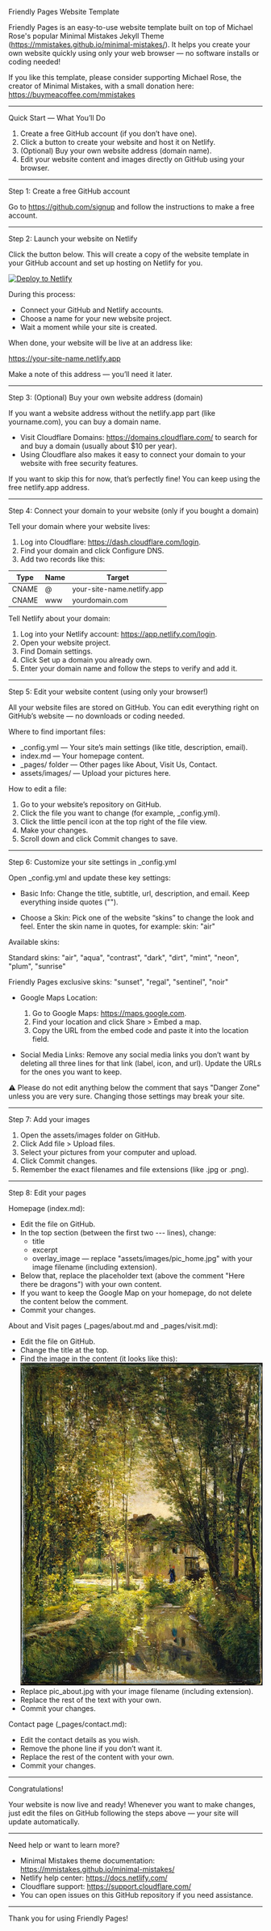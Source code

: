 
Friendly Pages Website Template

Friendly Pages is an easy-to-use website template built on top of Michael Rose's popular Minimal Mistakes Jekyll Theme (https://mmistakes.github.io/minimal-mistakes/). It helps you create your own website quickly using only your web browser — no software installs or coding needed!

If you like this template, please consider supporting Michael Rose, the creator of Minimal Mistakes, with a small donation here: https://buymeacoffee.com/mmistakes

---

Quick Start — What You’ll Do

1. Create a free GitHub account (if you don’t have one).
2. Click a button to create your website and host it on Netlify.
3. (Optional) Buy your own website address (domain name).
4. Edit your website content and images directly on GitHub using your browser.

---

Step 1: Create a free GitHub account

Go to https://github.com/signup and follow the instructions to make a free account.

---

Step 2: Launch your website on Netlify

Click the button below. This will create a copy of the website template in your GitHub account and set up hosting on Netlify for you.

 [![Deploy to Netlify](https://www.netlify.com/img/deploy/button.svg)](https://app.netlify.com/start/deploy?repository=https://github.com/garrett-ordner/friendly-pages)

During this process:

- Connect your GitHub and Netlify accounts.
- Choose a name for your new website project.
- Wait a moment while your site is created.

When done, your website will be live at an address like:

https://your-site-name.netlify.app

Make a note of this address — you’ll need it later.

---

Step 3: (Optional) Buy your own website address (domain)

If you want a website address without the netlify.app part (like yourname.com), you can buy a domain name.

- Visit Cloudflare Domains: https://domains.cloudflare.com/ to search for and buy a domain (usually about $10 per year).
- Using Cloudflare also makes it easy to connect your domain to your website with free security features.

If you want to skip this for now, that’s perfectly fine! You can keep using the free netlify.app address.

---

Step 4: Connect your domain to your website (only if you bought a domain)

Tell your domain where your website lives:

1. Log into Cloudflare: https://dash.cloudflare.com/login.
2. Find your domain and click Configure DNS.
3. Add two records like this:

Type   | Name  | Target
-------|-------|---------------------------
CNAME  | @     | your-site-name.netlify.app
CNAME  | www   | yourdomain.com

Tell Netlify about your domain:

1. Log into your Netlify account: https://app.netlify.com/login.
2. Open your website project.
3. Find Domain settings.
4. Click Set up a domain you already own.
5. Enter your domain name and follow the steps to verify and add it.

---

Step 5: Edit your website content (using only your browser!)

All your website files are stored on GitHub. You can edit everything right on GitHub’s website — no downloads or coding needed.

Where to find important files:

- _config.yml — Your site’s main settings (like title, description, email).
- index.md — Your homepage content.
- _pages/ folder — Other pages like About, Visit Us, Contact.
- assets/images/ — Upload your pictures here.

How to edit a file:

1. Go to your website’s repository on GitHub.
2. Click the file you want to change (for example, _config.yml).
3. Click the little pencil icon at the top right of the file view.
4. Make your changes.
5. Scroll down and click Commit changes to save.

---

Step 6: Customize your site settings in _config.yml

Open _config.yml and update these key settings:

- Basic Info: Change the title, subtitle, url, description, and email. Keep everything inside quotes ("").

- Choose a Skin:
  Pick one of the website “skins” to change the look and feel. Enter the skin name in quotes, for example:
  skin: "air"

Available skins:

Standard skins:
"air", "aqua", "contrast", "dark", "dirt", "mint", "neon", "plum", "sunrise"

Friendly Pages exclusive skins:
"sunset", "regal", "sentinel", "noir"

- Google Maps Location:
  1. Go to Google Maps: https://maps.google.com.
  2. Find your location and click Share > Embed a map.
  3. Copy the URL from the embed code and paste it into the location field.

- Social Media Links:
  Remove any social media links you don’t want by deleting all three lines for that link (label, icon, and url). Update the URLs for the ones you want to keep.

⚠️ Please do not edit anything below the comment that says "Danger Zone" unless you are very sure. Changing those settings may break your site.

---

Step 7: Add your images

1. Open the assets/images folder on GitHub.
2. Click Add file > Upload files.
3. Select your pictures from your computer and upload.
4. Click Commit changes.
5. Remember the exact filenames and file extensions (like .jpg or .png).

---

Step 8: Edit your pages

Homepage (index.md):

- Edit the file on GitHub.
- In the top section (between the first two --- lines), change:
  - title
  - excerpt
  - overlay_image — replace "assets/images/pic_home.jpg" with your image filename (including extension).
- Below that, replace the placeholder text (above the comment "Here there be dragons") with your own content.
- If you want to keep the Google Map on your homepage, do not delete the content below the comment.
- Commit your changes.

About and Visit pages (_pages/about.md and _pages/visit.md):

- Edit the file on GitHub.
- Change the title at the top.
- Find the image in the content (it looks like this):
  ![Alt text](assets/images/pic_about.jpg)
- Replace pic_about.jpg with your image filename (including extension).
- Replace the rest of the text with your own.
- Commit your changes.

Contact page (_pages/contact.md):

- Edit the contact details as you wish.
- Remove the phone line if you don’t want it.
- Replace the rest of the content with your own.
- Commit your changes.

---

Congratulations!

Your website is now live and ready! Whenever you want to make changes, just edit the files on GitHub following the steps above — your site will update automatically.

---

Need help or want to learn more?

- Minimal Mistakes theme documentation: https://mmistakes.github.io/minimal-mistakes/
- Netlify help center: https://docs.netlify.com/
- Cloudflare support: https://support.cloudflare.com/
- You can open issues on this GitHub repository if you need assistance.

---

Thank you for using Friendly Pages!
